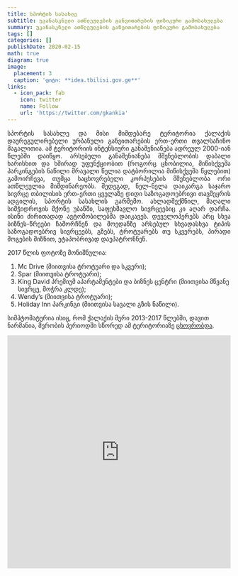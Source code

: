 ```yaml
---
title: სპორტის სასახლე
subtitle: უკანასკნელი ათწლეულების განვითარების ფიზიკური გამოსახულება
summary: უკანასკნელი ათწლეულების განვითარების ფიზიკური გამოსახულება
tags: []
categories: []
publishDate: 2020-02-15
math: true
diagram: true
image:
  placement: 3
  caption: 'ფოტო: **idea.tbilisi.gov.ge**'
links:
  - icon_pack: fab
    icon: twitter
    name: Follow
    url: 'https://twitter.com/gkankia'
---
```

<p align="justify">
სპორტის სასახლე და მისი მიმდებარე ტერიტორია ქალაქის დაურეგულირებელი ურბანული განვითარების ერთ-ერთი თვალსაჩინო მაგალითია. ამ ტერიტორიის ინტენსიური განაშენიანება ადრეულ 2000-იან წლებში დაიწყო. არსებული განაშენიანება მშენებლობის დაბალი ხარისხით და ხშირად უფუნქციობით (როგორც ცნობილია, მიწისქვეშა პარკინგების ნაწილი მრავალი წელია დატბორილია მიწისქვეშა წყლებით) გამოირჩევა, თუმცა საცხოვრებელი კორპუსების მშენებლობა ორი ათწლეულია მიმდინარეობს. შედეგად, ნელ-ნელა დაიკარგა საჯარო სივრცე თბილისის ერთ-ერთი ყველაზე დიდი საზოგადოებრივი თავშეყრის ადგილის, სპორტის სასახლის გარშემო. ახლადშექმნილ, მაღალი სიმჭიდროვის მქონე უბანში, საფეხმავლო სივრცეებიც კი აღარ დარჩა. ისინი ძირითადად ავტომობილებმა დაიკავეს. 
დეველოპერებს არც სხვა ბიზნეს-წრეები ჩამორჩნენ და მოედანზე არსებულ სხვადასხვა ტიპის საზოგადოებრივ სივრცეებს, გზებს, ტროტუარებს თუ სკვერებს, პირადი მოგების მიზნით, ეტაპობრივად დაეპატრონნენ. </p>

2017 წლის ფოტოზე მონიშნულია: 

1. Mc Drive (მიითვისა ტროტუარი და სკვერი); 
2. Spar (მიითვისა ტროტუარი); 
3. King David პრემიუმ აპარტამენტები და ბიზნეს ცენტრი (მიითვისა მწვანე სივრცე, მოჭრა კლდე); 
4. Wendy’s (მიითვისა ტროტუარი);
5. Holiday Inn პარკინგი (მიითვისა სავალი გზის ნაწილი).

სიმპტომატურია ისიც, რომ ქალაქის მერი 2013-2017 წლებში, დავით ნარმანია, მერობის პერიოდში სწორედ ამ ტერიტორიაზე [ცხოვრობდა](https://www.bpn.ge/article/26619-ra-konebas-plobs-davit-narmania/). 

<div><iframe frameborder="0" class="juxtapose" width="100%" height="525" src="https://cdn.knightlab.com/libs/juxtapose/latest/embed/index.html?uid=812ccc80-56cd-11e9-8106-0edaf8f81e27"></iframe></div>


